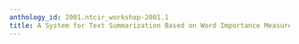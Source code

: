 ```yaml
---
anthology_id: 2001.ntcir_workshop-2001.1
title: A System for Text Summarization Based on Word Importance Measures
---
```


